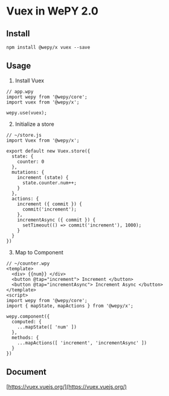 # Vuex in WePY 2.0 

## Install

```
npm install @wepy/x vuex --save
```

## Usage

1. Install Vuex 
```
// app.wpy
import wepy from '@wepy/core';
import vuex from '@wepy/x';

wepy.use(vuex);
```

2. Initialize a store
```
// ~/store.js
import Vuex from '@wepy/x';

export default new Vuex.store({
  state: {
    counter: 0
  },
  mutations: {
    increment (state) {
      state.counter.num++;
    }
  },
  actions: {
    increment ({ commit }) {
      commit('increment');
    },
    incrementAsync ({ commit }) {
      setTimeout(() => commit('increment'), 1000);
    }
  }
})
```

3. Map to Component
```
// ~/counter.wpy
<template>
  <div> {{num}} </div>
  <button @tap="increment"> Increment </button>
  <button @tap="incrementAsync"> Increment Async </button>
</template>
<script>
import wepy from '@wepy/core';
import { mapState, mapActions } from '@wepy/x';

wepy.component({
  computed: {
    ...mapState([ 'num' ])
  },
  methods: {
    ...mapActions([ 'increment', 'incrementAsync' ])
  }
})
```

## Document 
[https://vuex.vuejs.org/](https://vuex.vuejs.org/)
